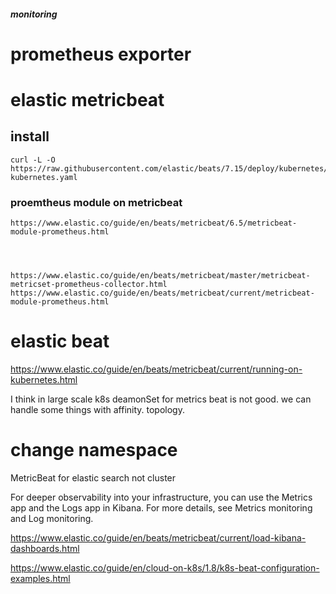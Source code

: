 
##### monitoring

# prometheus exporter


# elastic metricbeat


##   install
    curl -L -O https://raw.githubusercontent.com/elastic/beats/7.15/deploy/kubernetes/metricbeat-kubernetes.yaml



### proemtheus module on metricbeat
    https://www.elastic.co/guide/en/beats/metricbeat/6.5/metricbeat-module-prometheus.html




    https://www.elastic.co/guide/en/beats/metricbeat/master/metricbeat-metricset-prometheus-collector.html
    https://www.elastic.co/guide/en/beats/metricbeat/current/metricbeat-module-prometheus.html






# elastic beat
https://www.elastic.co/guide/en/beats/metricbeat/current/running-on-kubernetes.html



I think  in large scale k8s deamonSet for metrics beat is not good. we can handle some things with affinity. topology.


# change namespace
MetricBeat for elastic search not cluster

<!-- Load Kibana dashboardsedit -->
For deeper observability into your infrastructure, you can use the Metrics app and the Logs app in Kibana. For more details, see Metrics monitoring and Log monitoring.

https://www.elastic.co/guide/en/beats/metricbeat/current/load-kibana-dashboards.html


https://www.elastic.co/guide/en/cloud-on-k8s/1.8/k8s-beat-configuration-examples.html